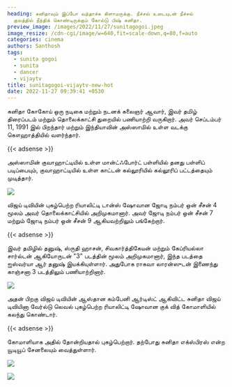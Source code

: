 ```yaml
---
heading: சுனிதாவும் இப்போ வந்தாச்சு கிளாமருக்கு. நீச்சல்‌‌ உடையுடன் நீச்சல்
  குலத்தில் நீந்திக் கொண்டிருக்கும் கோல்டு பிஷ் சுனிதா.
preview_image: /images/2022/11/27/sunitagogoi.jpeg
image_resize: /cdn-cgi/image/w=640,fit=scale-down,q=80,f=auto
categories: cinema
authors: Santhosh
tags:
  - sunita gogoi
  - sunita
  - dancer
  - vijaytv
title: sunitagogoi-vijaytv-new-hot
date: 2022-11-27 09:39:41 +0530
---
```

சுனிதா கோகோய் ஒரு நடிகை மற்றும் நடனக் கலைஞர் ஆவார், இவர் தமிழ் திரைப்படம் மற்றும் தொலைக்காட்சி துறையில் பணியாற்றி வருகிறார். அவர் செப்டம்பர் 11, 1991 இல் பிறந்தார் மற்றும் இந்தியாவின் அஸ்ஸாமில் உள்ள வடக்கு கௌஹாத்தியில் வளர்ந்தார்.

{{< adsense >}}


அஸ்ஸாமின் குவாஹாட்டியில் உள்ள மான்ட்ஃபோர்ட் பள்ளியில் தனது பள்ளிப் படிப்பையும், குவாஹாட்டியில் உள்ள காட்டன் கல்லூரியில் கல்லூரிப் பட்டத்தையும் முடித்தார்.



![](/images/2022/11/27/sunitagogoi-vijaytv-new-hot.jpeg)

விஜய் டிவியின் புகழ்பெற்ற ரியாலிட்டி டான்ஸ் ஷோவான ஜோடி நம்பர் ஒன் சீசன் 4 மூலம் அவர் தொலைக்காட்சியில் அறிமுகமானார். அவர் ஜோடி நம்பர் ஒன் சீசன் 7 மற்றும் ஜோடி நம்பர் ஒன் சீசன் 9 ஆகியவற்றிலும் பங்கேற்றார்.

{{< adsense >}}

இவர் தமிழில் தனுஷ், ஸ்ருதி ஹாசன், சிவகார்த்திகேயன் மற்றும் கேப்ரியல்லா சார்ல்டன் ஆகியோருடன் "3" படத்தின் மூலம் அறிமுகமானார், இந்த படத்தை ஐஸ்வர்யா ஆர் தனுஷ் இயக்கியுள்ளார். அதுபோக ராகவா லாரன்ஸுடன் இணைந்து காஞ்சனா 3 படத்திலும் பணியாற்றினார்.


![](/images/2022/11/27/sunitagogoi-vijaytv-new-hot2.jpeg)

அதன் பிறகு விஜய் டிவியின் ஆஸ்தான கம்பேனி ஆர்டிஸ்ட் ஆகிவிட்ட சுனிதா விஜய் டிவியினா வேர்ல்டு லெவல் புகழ்பெற்ற ரியாலிட்டி ஷோவான குக் வித் கோமாளியில் கலந்து கொண்டார். 

{{< adsense >}}

கோமாளியாக அதில்  தோன்றியதால் புகழ்பெற்றார். தற்போது சுனிதா எக்ஸ்பிரஸ் என்ற யூடியூப் சேனலையும் வைத்துள்ளார்.

![](/images/2022/11/27/sunitagogoi-vijaytv-new-hot4.jpeg)

![](/images/2022/11/27/sunitagogoi-vijaytv-new-hot6.jpeg)
